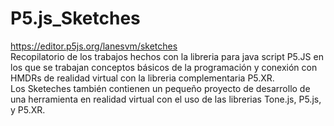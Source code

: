 # P5.js_Sketches
https://editor.p5js.org/lanesvm/sketches <br>
Recopilatorio de los trabajos hechos con la libreria para java script P5.JS en los que se trabajan conceptos básicos de la programación y conexión con HMDRs de realidad virtual con la libreria complementaria P5.XR. <br>
Los Sketeches también contienen un pequeño proyecto de desarrollo de una herramienta en realidad virtual con el uso de las librerias Tone.js, P5.js, y P5.XR.
